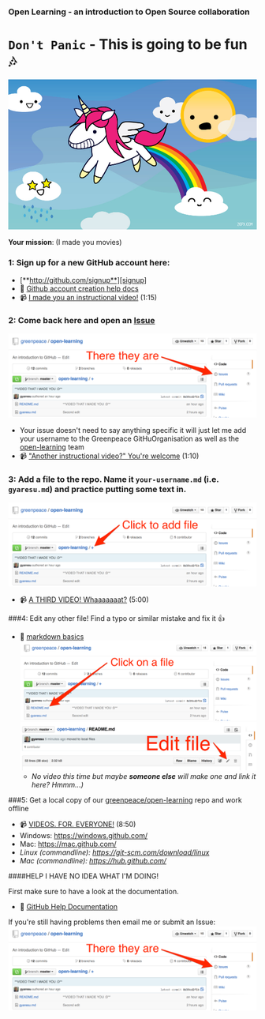 ### Open Learning - an introduction to Open Source collaboration

# `Don't Panic` - This is going to be fun :notes:

![unicorn][unicorn]

**Your mission**: (I made you movies)


### 1: Sign up for a new GitHub account here:
* [**http://github.com/signup**][signup]
* :book: [Github account creation help docs][account]
* :video_camera: [I made you an instructional video!][create] (1:15)

### 2: Come back here and open an [Issue][issue]
![issues][issues]
* Your issue doesn't need to say anything specific it will just let me add your username to the Greenpeace GitHuOrganisation as well as the [open-learning][repo] team
* :video_camera: ["Another instructional video?" You're welcome][first] (1:10)

### 3: Add a file to the repo. Name it `your-username.md` (i.e. `gyaresu.md`) and practice putting some text in.
![add a file][add]
* :video_camera: [A THIRD VIDEO! Whaaaaaaat?][addFile] (5:00)

###4: Edit any other file! Find a typo or similar mistake and fix it :+1:
* :book: [markdown basics][md]
![select file][select]
![edit file][edit]
   * _No video this time but maybe **someone else** will make one and link it here? Hmmm...)_

###5: Get a local copy of our [greenpeace/open-learning][repo] repo and work offline
* :video_camera: [VIDEOS. FOR. EVERYONE!][branches] (8:50)
* Windows: https://windows.github.com/
* Mac: https://mac.github.com/
* _Linux (commandline): https://git-scm.com/download/linux_
* _Mac (commandline): https://hub.github.com/_


####HELP I HAVE NO IDEA WHAT I'M DOING!

First make sure to have a look at the documentation.

* :book: [GitHub Help Documentation][help]

If you're still having problems then email me or submit an Issue: 
![issues][issues]

[help]:     https://help.github.com/
[md]:       https://help.github.com/articles/markdown-basics/
[account]:  https://help.github.com/articles/signing-up-for-a-new-github-account/
[edit]:     /files/edit-file.png
[select]:   /files/select-file.png
[unicorn]:  /files/unicorn_pooping_a_rainbow_20px.jpg
[issues]:   /files/issues.png
[add]:      /files/add-file.png
[branches]: https://vimeo.com/129730795
[addFile]:  https://vimeo.com/129717101
[first]:    https://vimeo.com/129711400
[signup]:   http://github.com/signup
[issue]:    https://github.com/greenpeace/open-learning/issues
[create]:   https://vimeo.com/129705680
[repo]:     https://github.com/orgs/greenpeace/teams/open-learning
